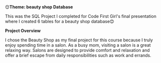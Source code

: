 😊**Theme: beauty shop Database** 


This was the SQL Project I completed for Code First Girl's final presentation where I created 6 tables for a beauty shop database😊

**Project Overview**

I chose the Beauty Shop as my final project for this course because I truly enjoy spending time in a salon. As a busy mom, visiting a salon is a great relaxing way. Salons are designed to provide comfort and relaxation and offer a brief escape from daily responsibilities such as work and errands.
